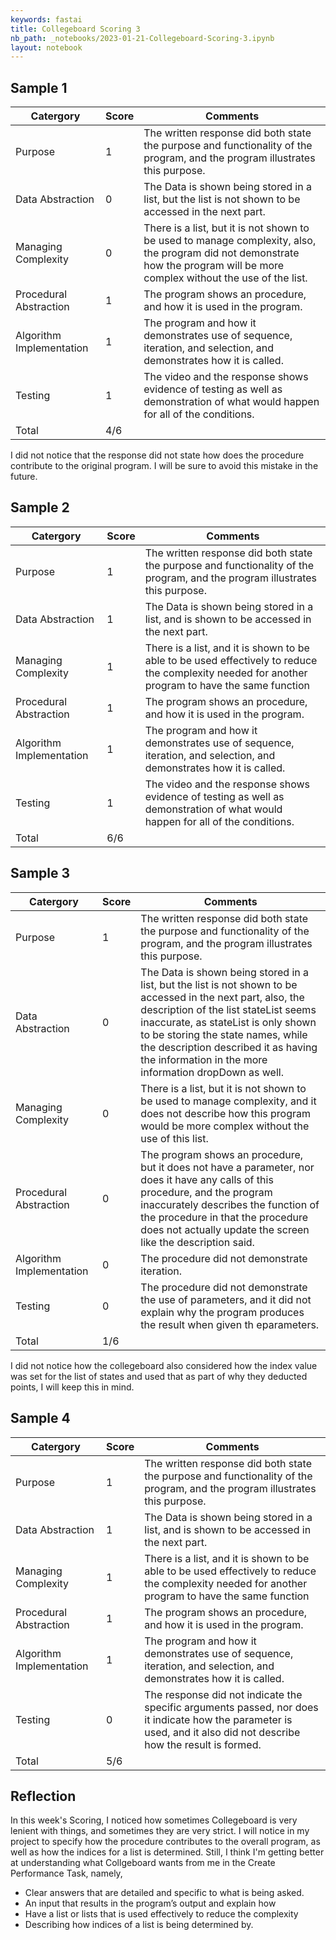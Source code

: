 ```yaml
---
keywords: fastai
title: Collegeboard Scoring 3
nb_path: _notebooks/2023-01-21-Collegeboard-Scoring-3.ipynb
layout: notebook
---
```


<!--
#################################################
### THIS FILE WAS AUTOGENERATED! DO NOT EDIT! ###
#################################################
# file to edit: _notebooks/2023-01-21-Collegeboard-Scoring-3.ipynb
-->

<div class="container" id="notebook-container">
        
<div class="cell border-box-sizing text_cell rendered"><div class="inner_cell">
<div class="text_cell_render border-box-sizing rendered_html">
<h2 id="Sample-1">Sample 1<a class="anchor-link" href="#Sample-1"> </a></h2><table>
<thead><tr>
<th>Catergory</th>
<th>Score</th>
<th>Comments</th>
</tr>
</thead>
<tbody>
<tr>
<td>Purpose</td>
<td>1</td>
<td>The written response did both state the purpose and functionality of the program, and the program illustrates this purpose.</td>
</tr>
<tr>
<td>Data Abstraction</td>
<td>0</td>
<td>The Data is shown being stored in a list, but the list is not shown to be accessed in the next part.</td>
</tr>
<tr>
<td>Managing Complexity</td>
<td>0</td>
<td>There is a list, but it is not shown to be used to manage complexity, also, the program did not demonstrate how the program will be more complex without the use of the list.</td>
</tr>
<tr>
<td>Procedural Abstraction</td>
<td>1</td>
<td>The program shows an procedure, and how it is used in the program.</td>
</tr>
<tr>
<td>Algorithm Implementation</td>
<td>1</td>
<td>The program and how it demonstrates use of sequence, iteration, and selection, and demonstrates how it is called.</td>
</tr>
<tr>
<td>Testing</td>
<td>1</td>
<td>The video and the response shows evidence of testing as well as demonstration of what would happen for all of the conditions.</td>
</tr>
<tr>
<td>Total</td>
<td>4/6</td>
</tr>
</tbody>
</table>
<p>I did not notice that the response did not state how does the procedure contribute to the original program. I will be sure to avoid this mistake in the future.</p>

</div>
</div>
</div>
<div class="cell border-box-sizing text_cell rendered"><div class="inner_cell">
<div class="text_cell_render border-box-sizing rendered_html">
<h2 id="Sample-2">Sample 2<a class="anchor-link" href="#Sample-2"> </a></h2><table>
<thead><tr>
<th>Catergory</th>
<th>Score</th>
<th>Comments</th>
</tr>
</thead>
<tbody>
<tr>
<td>Purpose</td>
<td>1</td>
<td>The written response did both state the purpose and functionality of the program, and the program illustrates this purpose.</td>
</tr>
<tr>
<td>Data Abstraction</td>
<td>1</td>
<td>The Data is shown being stored in a list, and is shown to be accessed in the next part.</td>
</tr>
<tr>
<td>Managing Complexity</td>
<td>1</td>
<td>There is a list, and it is shown to be able to be used effectively to reduce the complexity needed for another program to have the same function</td>
</tr>
<tr>
<td>Procedural Abstraction</td>
<td>1</td>
<td>The program shows an procedure, and how it is used in the program.</td>
</tr>
<tr>
<td>Algorithm Implementation</td>
<td>1</td>
<td>The program and how it demonstrates use of sequence, iteration, and selection, and demonstrates how it is called.</td>
</tr>
<tr>
<td>Testing</td>
<td>1</td>
<td>The video and the response shows evidence of testing as well as demonstration of what would happen for all of the conditions.</td>
</tr>
<tr>
<td>Total</td>
<td>6/6</td>
<td></td>
</tr>
</tbody>
</table>

</div>
</div>
</div>
<div class="cell border-box-sizing text_cell rendered"><div class="inner_cell">
<div class="text_cell_render border-box-sizing rendered_html">
<h2 id="Sample-3">Sample 3<a class="anchor-link" href="#Sample-3"> </a></h2><table>
<thead><tr>
<th>Catergory</th>
<th>Score</th>
<th>Comments</th>
</tr>
</thead>
<tbody>
<tr>
<td>Purpose</td>
<td>1</td>
<td>The written response did both state the purpose and functionality of the program, and the program illustrates this purpose.</td>
</tr>
<tr>
<td>Data Abstraction</td>
<td>0</td>
<td>The Data is shown being stored in a list, but the list is not shown to be accessed in the next part, also, the description of the list stateList seems inaccurate, as stateList is only shown to be storing the state names, while the description described it as having the information in the more information dropDown as well.</td>
</tr>
<tr>
<td>Managing Complexity</td>
<td>0</td>
<td>There is a list, but it is not shown to be used to manage complexity, and it does not describe how this program would be more complex without the use of this list.</td>
</tr>
<tr>
<td>Procedural Abstraction</td>
<td>0</td>
<td>The program shows an procedure, but it does not have a parameter, nor does it have any calls of this procedure, and the program inaccurately describes the function of the procedure in that the procedure does not actually update the screen like the description said.</td>
</tr>
<tr>
<td>Algorithm Implementation</td>
<td>0</td>
<td>The procedure did not demonstrate iteration.</td>
</tr>
<tr>
<td>Testing</td>
<td>0</td>
<td>The procedure did not demonstrate the use of parameters, and it did not explain why the program produces the result when given th eparameters.</td>
</tr>
<tr>
<td>Total</td>
<td>1/6</td>
</tr>
</tbody>
</table>
<p>I did not notice how the collegeboard also considered how the index value was set for the list of states and used that as part of why they deducted points, I will keep this in mind.</p>

</div>
</div>
</div>
<div class="cell border-box-sizing text_cell rendered"><div class="inner_cell">
<div class="text_cell_render border-box-sizing rendered_html">
<h2 id="Sample-4">Sample 4<a class="anchor-link" href="#Sample-4"> </a></h2><table>
<thead><tr>
<th>Catergory</th>
<th>Score</th>
<th>Comments</th>
</tr>
</thead>
<tbody>
<tr>
<td>Purpose</td>
<td>1</td>
<td>The written response did both state the purpose and functionality of the program, and the program illustrates this purpose.</td>
</tr>
<tr>
<td>Data Abstraction</td>
<td>1</td>
<td>The Data is shown being stored in a list, and is shown to be accessed in the next part.</td>
</tr>
<tr>
<td>Managing Complexity</td>
<td>1</td>
<td>There is a list, and it is shown to be able to be used effectively to reduce the complexity needed for another program to have the same function</td>
</tr>
<tr>
<td>Procedural Abstraction</td>
<td>1</td>
<td>The program shows an procedure, and how it is used in the program.</td>
</tr>
<tr>
<td>Algorithm Implementation</td>
<td>1</td>
<td>The program and how it demonstrates use of sequence, iteration, and selection, and demonstrates how it is called.</td>
</tr>
<tr>
<td>Testing</td>
<td>0</td>
<td>The response did not indicate the specific arguments passed, nor does it indicate how the parameter is used, and it also did not describe how the result is formed.</td>
</tr>
<tr>
<td>Total</td>
<td>5/6</td>
<td></td>
</tr>
</tbody>
</table>

</div>
</div>
</div>
<div class="cell border-box-sizing text_cell rendered"><div class="inner_cell">
<div class="text_cell_render border-box-sizing rendered_html">
<h2 id="Reflection">Reflection<a class="anchor-link" href="#Reflection"> </a></h2><p>In this week's Scoring, I noticed how sometimes Collegeboard is very lenient with things, and sometimes they are very strict. I will notice in my project to specify how the procedure contributes to the overall program, as well as how the indices for a list is determined. Still, I think I'm getting better at understanding what Collgeboard wants from me in the Create Performance Task, namely,</p>
<ul>
<li>Clear answers that are detailed and specific to what is being asked.</li>
<li>An input that results in the program’s output and explain how</li>
<li>Have a list or lists that is used effectively to reduce the complexity</li>
<li>Describing how indices of a list is being determined by.</li>
</ul>

</div>
</div>
</div>
</div>
 

